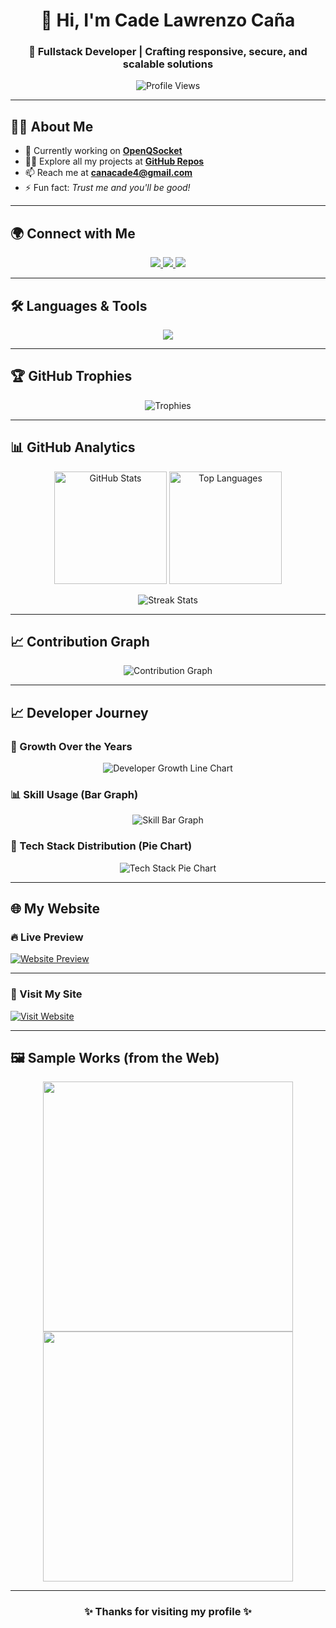 <!-- Profile Header -->
<h1 align="center">👋 Hi, I'm Cade Lawrenzo Caña</h1>
<h3 align="center">
  🚀 Fullstack Developer | Crafting responsive, secure, and scalable solutions
</h3>

<p align="center">
  <img src="https://komarev.com/ghpvc/?username=amoyba&label=Profile%20views&color=0e75b6&style=flat" alt="Profile Views" />
</p>

---

## 🧑‍💻 About Me  

- 🔭 Currently working on **[OpenQSocket](https://github.com/amoyba/SQUE)**  
- 👨‍💻 Explore all my projects at **[GitHub Repos](https://github.com/amoyba)**  
- 📫 Reach me at **canacade4@gmail.com**  
- ⚡ Fun fact: *Trust me and you'll be good!*  

---

## 🌍 Connect with Me  

<p align="center">
  <a href="https://fb.com/beronica.palavra" target="_blank">
    <img src="https://img.shields.io/badge/Facebook-%231877F2.svg?&style=for-the-badge&logo=facebook&logoColor=white" />
  </a>
  <a href="mailto:canacade4@gmail.com" target="_blank">
    <img src="https://img.shields.io/badge/Email-D14836.svg?&style=for-the-badge&logo=gmail&logoColor=white" />
  </a>
  <a href="https://github.com/amoyba" target="_blank">
    <img src="https://img.shields.io/badge/GitHub-100000.svg?&style=for-the-badge&logo=github&logoColor=white" />
  </a>
</p>

---

## 🛠️ Languages & Tools  

<p align="center">
  <img src="https://skillicons.dev/icons?i=js,ts,react,nodejs,express,php,laravel,java,kotlin,cs,cpp,python,sqlite,mysql,postgresql,docker,linux,git,figma,ps,ai,blender" />
</p>

---

## 🏆 GitHub Trophies  

<p align="center">
  <img src="https://github-profile-trophy.vercel.app/?username=amoyba&theme=tokyonight&column=6&margin-w=10&margin-h=10" alt="Trophies" />
</p>

---

## 📊 GitHub Analytics  

<p align="center">
  <img src="https://github-readme-stats.vercel.app/api?username=amoyba&show_icons=true&theme=tokyonight" alt="GitHub Stats" height="180" />
  <img src="https://github-readme-stats.vercel.app/api/top-langs?username=amoyba&show_icons=true&locale=en&layout=compact&theme=tokyonight" alt="Top Languages" height="180"/>
</p>

<p align="center">
  <img src="https://github-readme-streak-stats.herokuapp.com/?user=amoyba&theme=tokyonight" alt="Streak Stats" />
</p>

---

## 📈 Contribution Graph  

<p align="center">
  <img src="https://github-readme-activity-graph.vercel.app/graph?username=amoyba&theme=tokyo-night" alt="Contribution Graph" />
</p>

---

## 📈 Developer Journey  

### 🚀 Growth Over the Years  
<p align="center">
  <img src="https://quickchart.io/chart?c={type:'line',data:{labels:['2019','2020','2021','2022','2023','2024'],datasets:[{label:'Projects',data:[3,6,10,15,22,28],fill:false,borderColor:'rgb(75,192,192)',tension:0.3}]}}" alt="Developer Growth Line Chart" />
</p>

### 📊 Skill Usage (Bar Graph)  
<p align="center">
  <img src="https://quickchart.io/chart?c={type:'bar',data:{labels:['JavaScript','PHP','C#','Java','Python','C++'],datasets:[{label:'Experience (Years)',data:[4,3,3,2,2,1],backgroundColor:'rgba(54,162,235,0.6)'}]}}" alt="Skill Bar Graph" />
</p>

### 🥧 Tech Stack Distribution (Pie Chart)  
<p align="center">
  <img src="https://quickchart.io/chart?c={type:'pie',data:{labels:['Frontend','Backend','Database','DevOps','Design'],datasets:[{data:[35,30,20,10,5],backgroundColor:['#36A2EB','#FF6384','#FFCE56','#4BC0C0','#9966FF']}]} }" alt="Tech Stack Pie Chart" />
</p>

---

## 🌐 My Website  

### 🔥 Live Preview  
[![Website Preview](https://api.microlink.io/?url=https://dev.osti.com.ph&overlay.browser=dark&overlay.shadow=true&overlay.background=true&overlay.logo=logo)](https://dev.osti.com.ph)

---

### 🚀 Visit My Site  
[![Visit Website](https://img.shields.io/badge/Website-dev.osti.com.ph-0A66C2?style=for-the-badge&logo=google-chrome&logoColor=white)](https://dev.osti.com.ph)

---

## 🖼️ Sample Works (from the Web)

<p align="center">
  <img src="https://source.unsplash.com/800x400/?coding,technology" width="400" />
  <img src="https://source.unsplash.com/800x400/?web,developer" width="400" />
</p>

---

<h3 align="center">✨ Thanks for visiting my profile ✨</h3>
